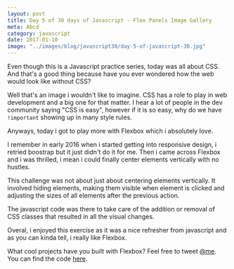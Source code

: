 ```yaml
--- 
layout: post
title: Day 5 of 30 days of Javascript - Flex Panels Image Gallery
meta: Abcd
category: javascript
date: 2017-01-10
image: "../images/blog/javascript30/day-5-of-javascript-30.jpg"
---
```


Even though this is a Javascript practice series, today
was all about CSS. And that's a good thing because have you ever wondered how the web would look like without CSS?
<!--more-->

Well that's an image i wouldn't like to imagine. CSS has a role to play in web development and a big
one for that matter. I hear a lot of people in the dev community saying "CSS is easy", however if it 
is so easy, why do we have ``` !important ``` showing up in many style rules.

Anyways, today i got to play more with Flexbox which i absolutely love. 

I remember in early 2016 when i started getting into responsive design, i retried boostrap but it just 
didn't do it for me. Then i came across Flexbox and i was thrilled, i mean i could finally center
elements vertically with no hustles. 

This challenge was not about just about centering elements vertically. It involved hiding elements,
making them visible when element is clicked and adjusting the sizes of all elements after the previous action.

The javascript code was there to take care of the addition or removal of CSS classes that resulted in all the 
visual changes.

Overal, i enjoyed this exercise as it was a nice refresher from javascript and as you can kinda tell, i really 
like Flexbox.

What cool projects have you built with Flexbox? Feel free to tweet <a href="https://twitter.com/{{site.twitter_username}}" target="_blank" title="Twitter">@me</a>.
You can find the code <a href="https://github.com/Rayhatron/Exploring-Javascript/tree/master/05%20-%20Flex%20Panels%20Image%20Gallery" target="_blank" title="Github repo">here</a>.
